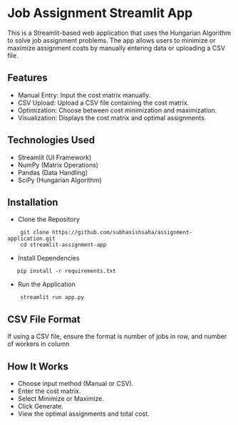 # Job Assignment Streamlit App

This is a Streamlit-based web application that uses the Hungarian Algorithm to solve job assignment problems. The app allows users to minimize or maximize assignment costs by manually entering data or uploading a CSV file.

## Features
- Manual Entry: Input the cost matrix manually.
- CSV Upload: Upload a CSV file containing the cost matrix.
- Optimization: Choose between cost minimization and maximization.
- Visualization: Displays the cost matrix and optimal assignments.

## Technologies Used
- Streamlit (UI Framework)
- NumPy (Matrix Operations)
- Pandas (Data Handling)
- SciPy (Hungarian Algorithm)

## Installation
- Clone the Repository
```
    git clone https://github.com/subhasishsaha/assignment-application.git
    cd streamlit-assignment-app
 ```
- Install Dependencies
 ```
    pip install -r requirements.txt
 ```
- Run the Application
```
    streamlit run app.py
```
## CSV File Format

If using a CSV file, ensure the format is number of jobs in row, and number of workers in column

## How It Works
- Choose input method (Manual or CSV).
- Enter the cost matrix.
- Select Minimize or Maximize.
- Click Generate.
- View the optimal assignments and total cost.

  
